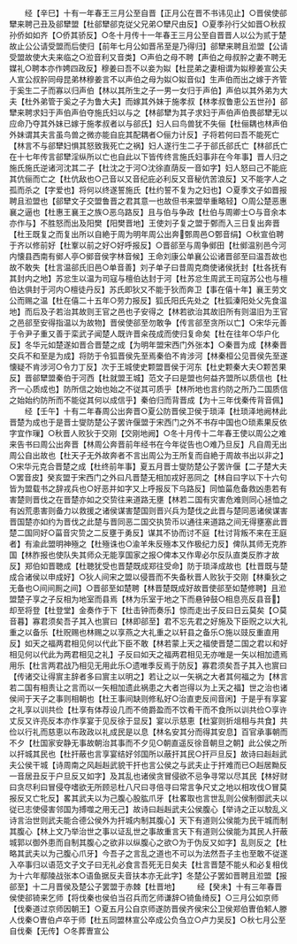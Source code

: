 <!-- { "loadSidebar": true } -->
　　经【辛巳】十有一年春王三月公至自晋【正月公在晋不书讳见止】○晋侯使郤犫来聘己丑及郤犫盟【杜郤犫郤克従父兄弟○犫尺由反】○夏季孙行父如晋○秋叔孙侨如如齐【○侨其骄反】○冬十月传十一年春王三月公至自晋晋人以公为贰于楚故止公公请受盟而后使归【前年七月公如晋吊至是乃得归】郤犫来聘且涖盟【公请受盟故使大夫来临之○涖音利又音类】○声伯之母不聘【声伯之母叔肸之妻不聘无媒礼○聘本亦作娉四政反】穆姜曰吾不以妾为姒【杜昆弟之妻相谓为姒穆姜宣公夫人宣公叔肸同母昆弟林穆姜言不以声伯之母为姒○姒音似】生声伯而出之嫁于齐管于奚生二子而寡以归声伯【林以其所生之子一男一女归于声伯】声伯以其外弟为大夫【杜外弟管于奚之子为鲁大夫】而嫁其外妹于施孝叔【林孝叔鲁恵公五世孙】郤犫来聘求妇于声伯声伯夺施氏妇以与之【林郤犫为其子求妇于声伯声伯畏郤犫无以应命乃夺其外妹已嫁于施孝叔者以与郤氏】妇人曰鸟兽犹不失俪【杜俪耦也林声伯外妹谓其夫言虽鸟兽之微亦能自庇其配耦者○俪力计反】子将若何曰吾不能死亡【林言不与郤犫妇惧其怒致我死亡之祸】妇人遂行生二子于郤氏郤氏亡【林郤氏亡在十七年传言郤犫淫纵所以亡也自此以下皆传终言施氏妇事非在今年事】晋人归之施氏施氏逆诸河沈其二子【杜沈之于河○沈徐直荫反一音如字】妇人怒曰己不能庇其伉俪而亡之【杜伉敌也○己音以又音纪庇必利反又音秘伉苦浪反】又不能字人之孤而杀之【字爱也】将何以终遂誓施氏【杜约誓不复为之妇也】○夏季文子如晋报聘且涖盟也【郤犫文子交盟鲁晋之君其意一也故但书来盟举重略轻】○周公楚恶惠襄之逼也【杜惠王襄王之族○恶乌路反】且与伯与争政【杜伯与周卿士○与音余本亦作与】不胜怒而出及阳樊【阳樊晋地】王使刘子复之盟于鄄而入三日复出奔晋【杜王既复之而复出所以自絶于周为明年周公出奔鄄周邑○鄄音绢】○秋宣伯聘于齐以修前好【杜鞌以前之好○好呼报反】○晋郤至与周争鄇田【杜鄇温别邑今河内懐县西南有鄇人亭○鄇音侯字林音候】王命刘康公单襄公讼诸晋郤至曰温吾故也故不敢失【杜言温郤氏旧邑○单音善】刘子单子曰昔周克商使诸侯抚封【杜各抚有其封内之地】苏忿生以温为司寇与檀伯达封于河【杜苏忿生周武王司寇苏公也与檀伯达俱封于河内○檀徒丹反】苏氏即狄又不能于狄而奔卫【事在僖十年】襄王劳文公而赐之温【杜在僖二十五年○劳力报反】狐氏阳氏先处之【杜狐溱阳处父先食温地】而后及子若治其故则王官之邑也子安得之【林若欲治其故旧所有则温旧为王官之邑郤至安得指温以为故物】晋侯使郤至勿敢争【传言郤至贪所以亡】○宋华元善于令尹子重又善于栾武子闻楚人既许晋籴茷成而使归复命矣【杜在往年○华户化反】冬华元如楚遂如晋合晋楚之成【为明年盟宋西门外张本】○秦晋为成【林秦晋交兵不和至是为成】将防于令狐晋侯先至焉秦伯不肯涉河【林秦桓公见晋侯先至遂懐疑不肯涉河○令力丁反】次于王城使史颗盟晋侯于河东【杜史颗秦大夫○颗苦果反】晋郤犫盟秦伯于河西【杜就盟王城】范文子曰是盟也何益齐盟所以质信也【杜齐一心质成也】防所信之始也始之不従其可质乎【林所地也言约防之所乃二国质信之始始约防所而不能従其何以成信乎】秦伯归而背晋成【为十三年伐秦传背音佩】
　　经【壬午】十有二年春周公出奔晋○夏公防晋侯卫侯于琐泽【杜琐泽地阙林此晋楚为成也于是晋士燮防楚公子罢许偃盟于宋西门之外不书存中国也○琐素果反依字宜作璅】○秋晋人败狄于交刚【交刚地阙】○冬十月传十二年春王使以周公之难来告书曰周公出奔晋【林周公奔晋前年经书在今年従告也○难乃旦反】凡自周无出周公自出故也【杜天子无外故奔者不言出周公为王所复而自絶于周故书出以非之】○宋华元克合晋楚之成【杜终前年事】夏五月晋士燮防楚公子罢许偃【二子楚大夫○罢音皮】癸亥盟于宋西门之外曰凡晋楚无相加戎好恶同之【林自曰字以下十六句皆为盟载书之辞戎兵也○好恶并如字又上呼报反下乌路反】同恤菑危备救凶患若有害楚则晋伐之在晋楚亦如之交贽往来道路无壅【林若二国有灾害危难则同心拯恤之有凶荒患害则备力以救援之诸侯谋害楚国则晋兴兵为楚伐之此晋与楚同恶诸侯谋害晋国楚亦如约为晋伐之此楚与晋同恶二国交执贽币以通往来道路之间无得壅塞此晋楚二国同好○菑音灾贽之二反壅于勇反】谋其不协而讨不庭【杜讨背叛不来在王庭者】有渝此盟明神殛之【杜殛诛也○渝羊朱反殛本又作极纪力反】俾队其师无克胙国【林胙报也使队失其师众无能享国家之报○俾本又作卑必尔反队直类反胙才故反】郑伯如晋聴成【杜聴犹受也晋楚既成郑往受命】防于琐泽成故也【杜晋既与楚成合诸侯以申成好】○狄人间宋之盟以侵晋而不失备秋晋人败狄于交刚【林乗狄之无备也○间间厠之间】○晋郤至如楚聘【林晋楚既成好故晋使郤至如楚修聘】且涖盟楚子享之子反相为地室而县焉【林为乐室于地之下而悬钟鼓○相息亮反县音】却至将登【杜登堂】金奏作于下【杜击钟而奏乐】惊而走出子反曰日云莫矣【○莫音暮】寡君须矣吾子其入也賔曰【林即郤至】君不忘先君之好施及下臣贶之以大礼重之以备乐【杜贶赐也林赐之以享燕之大礼重之以轩县之备乐○施以豉反重直用反】如天之福两君相见何以代此下臣不敢【林若蒙上天之福使晋楚二国之君以和好相见何以代此为两君相见之礼】子反曰如天之福两君相见无亦唯是一矢以相加遗焉用乐【杜言两君战乃相见无用此乐○遗唯季反焉于防反】寡君须矣吾子其入也賔曰【传诸交让得賔主辞者多曰賔主以明之】若让之以一矢祸之大者其何福之为【林言若二国有相责让之言而以一矢相加遗此祸患之大者岂得以为上天之福】世之治也诸侯间于天子之事则相朝也【杜王事间缺则修私好○治直吏反间音闲】于是乎有享宴之礼享以训共俭【杜享有体荐设几而不倚爵盈而不饮肴干而不食所以训共俭○享许丈反又许亮反本亦作享宴于见反徐于显反】宴以示慈恵【杜宴则折俎相与共食】共俭以行礼而慈恵以布政政以礼成民是以息【林名安其分而得其安息】百官承事朝而不夕【杜国家安静无事故朝治其事而不夕见○朝直遥反徐音朝旦之朝】此公侯之所以扞城其民也【杜扞蔽也言享宴结好邻国所以蔽扞其民○扞戸旦反】故诗曰赳赳武夫公侯干城【诗周南之风赳赳武貌干扞也言公侯之与武夫止于扞难而已○赳居黝反一音居丑反于户旦反又如字】及其乱也诸侯贪冒侵欲不忌争寻常以尽其民【林好财曰贪尽利曰冒侵夺嗜欲无所顾忌杜八尺曰寻倍寻曰常言争尺丈之地以相攻伐○冒莫报反又亡牝反】畧其武夫以为己腹心股肱爪牙【杜畧取也言世乱则公侯制御武夫以従已志使侵害邻国为搏噬之用无己】故诗曰赳赳武夫公侯腹心【举诗之正以駮乱义诗言治世则武夫能合德公侯外为扞城内制其腹心】天下有道则公侯能为民干城而制其腹心【林上文乃举治世之事以证乱世之事故重言天下有道则公侯能为其民人扞蔽城郭以御外患而自制其腹心之欲非以纵腹心之欲○为于伪反又如字】乱则反之【杜略其武夫以为己腹心爪牙】今吾子之言乱之道也不可以为法然吾子主也至敢不従遂入卒事归以语范文子文子曰无礼必食言吾死无日矣夫【杜言晋楚不能乆和必复相伐为十六年鄢陵战张本○语鱼据反夫音扶本亦无此字】冬楚公子罢如晋聘且涖盟【报郤至】十二月晋侯及楚公子罢盟于赤棘【杜晋地】
　　经【癸未】十有三年春晋侯使郤锜来乞师【将伐秦也侯伯当召兵而乞师谦辞○锜鱼绮反】○三月公如京师【伐秦道过京师因朝王】○夏五月公自京师遂防晋侯齐侯宋公卫侯郑伯曺伯邾人滕人伐秦○曺伯卢卒于师【杜五同盟林宣公卒成公负刍立○卢力吴反】○秋七月公至自伐秦【无传】○冬葬曺宣公
